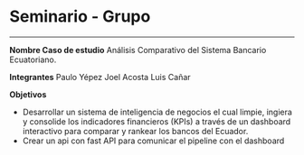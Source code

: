 # Seminario - Grupo 

---

**Nombre Caso de estudio**
Análisis Comparativo del Sistema Bancario Ecuatoriano.

**Integrantes**
Paulo Yépez
Joel Acosta
Luis Cañar

**Objetivos**
- Desarrollar un sistema de inteligencia de negocios el cual limpie, ingiera y consolide los indicadores financieros (KPIs) a través de un dashboard interactivo para comparar y rankear los bancos del Ecuador.
- Crear un api con fast API para comunicar el pipeline con el dashboard

